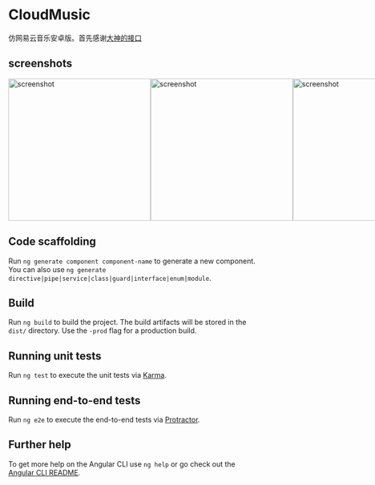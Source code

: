 # CloudMusic

仿网易云音乐安卓版。首先感谢[大神的接口](https://github.com/Binaryify/NeteaseCloudMusicApi)

## screenshots
<div style="display:flex;">
 <img src="https://github.com/snhwv/myCloudMusic-app/raw/master/screenshot/20180306215157.png" width = "284" alt="screenshot"/>
 <img src="https://github.com/snhwv/myCloudMusic-app/raw/master/screenshot/20180306215244.png" width = "284" alt="screenshot"/>
 <img src="https://github.com/snhwv/myCloudMusic-app/raw/master/screenshot/20180306215400.png" width = "284" alt="screenshot"/>
 <img src="https://github.com/snhwv/myCloudMusic-app/raw/master/screenshot/20180306215559.png" width = "284" alt="screenshot"/>
 <img src="https://github.com/snhwv/myCloudMusic-app/raw/master/screenshot/20180306215635.png" width = "284" alt="screenshot"/>
 <img src="https://github.com/snhwv/myCloudMusic-app/raw/master/screenshot/20180306215746.png" width = "284" alt="screenshot"/>
 <img src="https://github.com/snhwv/myCloudMusic-app/raw/master/screenshot/20180306215808.png" width = "284" alt="screenshot"/>
 <img src="https://github.com/snhwv/myCloudMusic-app/raw/master/screenshot/20180306215851.png" width = "284" alt="screenshot"/>
</div>

## Code scaffolding

Run `ng generate component component-name` to generate a new component. You can also use `ng generate directive|pipe|service|class|guard|interface|enum|module`.

## Build

Run `ng build` to build the project. The build artifacts will be stored in the `dist/` directory. Use the `-prod` flag for a production build.

## Running unit tests

Run `ng test` to execute the unit tests via [Karma](https://karma-runner.github.io).

## Running end-to-end tests

Run `ng e2e` to execute the end-to-end tests via [Protractor](http://www.protractortest.org/).

## Further help

To get more help on the Angular CLI use `ng help` or go check out the [Angular CLI README](https://github.com/angular/angular-cli/blob/master/README.md).
